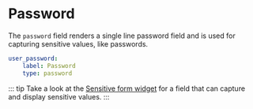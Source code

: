 # Password

The `password` field renders a single line password field and is used for capturing sensitive values, like passwords.

```yaml
user_password:
    label: Password
    type: password
```

::: tip
Take a look at the [Sensitive form widget](./widget-sensitive.md) for a field that can capture and display sensitive values.
:::
